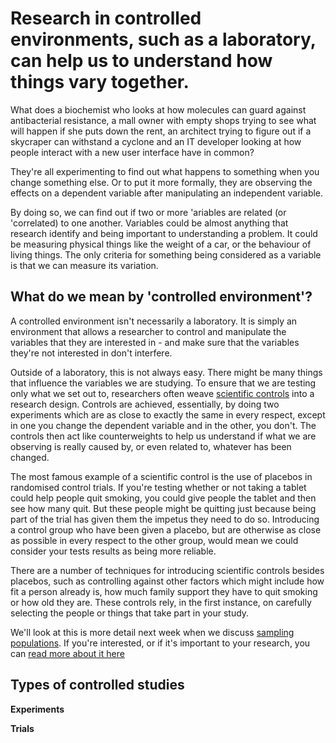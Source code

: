 # Research in controlled environments, such as a laboratory, can help us to understand how things vary together.

What does a biochemist who looks at how molecules can guard against antibacterial resistance, a mall owner with empty shops trying to see what will happen if she puts down the rent, an architect trying to figure out if a skycraper can withstand a cyclone and an IT developer looking at how people interact with a new user interface have in common?

They're all experimenting to find out what happens to something when you change something else.  Or to put it more formally, they are observing the effects on a dependent variable after manipulating an independent variable.

By doing so, we can find out if two or more 'ariables are related (or 'correlated) to one another.  Variables could be almost anything that research identify and being important to understanding a problem.  It could be measuring physical things like the weight of a car, or the behaviour of living things.  The only criteria for something being considered as a variable is that we can measure its variation.


## What do we mean by 'controlled environment'?

A controlled environment isn't necessarily a laboratory.  It is simply an environment that allows a researcher to control and manipulate the variables that they are interested in - and make sure that the variables they're not interested in don't interfere.

Outside of a laboratory, this is not always easy.  There might be many things that influence the variables we are studying.  To ensure that we are testing only what we set out to, researchers often weave [scientific controls](https://en.wikipedia.org/wiki/Scientific_control) into a research design. Controls are achieved, essentially, by doing two experiments which are as close to exactly the same in every respect, except in one you change the dependent variable and in the other, you don't.  The controls then act like counterweights to help us understand if what we are observing is really caused by, or even related to, whatever has been changed.

The most famous example of a scientific control is the use of placebos in randomised control trials.  If you're testing whether or not taking a tablet could help people quit smoking, you could give people the tablet and then see how many quit.  But these people might be quitting just because being part of the trial has given them the impetus they need to do so.  Introducing a control group who have been given a placebo, but are otherwise as close as possible in every respect to the other group, would mean we could consider your tests results as being more reliable.

There are a number of techniques for introducing scientific controls besides placebos, such as controlling against other factors which might include how fit a person already is, how much family support they have to quit smoking or how old they are.  These controls rely, in the first instance, on carefully selecting the people or things that take part in your study.   

We'll look at this is more detail next week when we discuss [sampling populations](link).  If you're interested, or if it's important to your research, you can [read more about it here](http://methods.sagepub.com/reference/encyc-of-research-design/n77.xml)


## Types of controlled studies

__Experiments__

__Trials__

